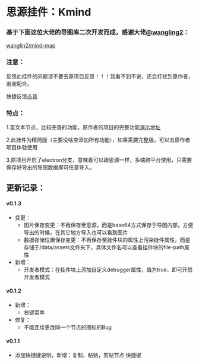 # 思源挂件：Kmind


### 基于下面这位大佬的导图库二次开发而成，感谢大佬[@wangling2](https://github.com/wanglin2)：

[wanglin2/mind-map](https://github.com/wanglin2/mind-map)

### 注意：
反馈此挂件的问题请不要去原项目反馈！！！我看不到不说，还会打扰到原作者，谢谢配合。

快捷反馈[点我](https://github.com/suka233/siyuan-Kmind/issues)

### 特点：

1.富文本节点，比较完善的功能，原作者的项目的完整功能[演示地址](https://wanglin2.github.io/mind-map/#/)

2.此挂件为精简版（主要没啥空添加所有功能），如果需要完整版，可以去原作者项目体验使用

3.原项目开启了electron分支，意味着可以跟思源一样，多端跨平台使用，只需要保存好导出的导图数据即可任意导入。

## 更新记录：

#### v0.1.3
- 变更：
  - 图片保存变更：不再保存至思源，而是base64方式保存于导图内部，方便导出的时候，在其它地方导入也可以看到图片
  - 数据存储位置保存变更：不再保存至挂件块的属性上污染挂件属性，而是存储于/data/assets文件夹下，具体文件名可以查看挂件块的file-path属性
- 新增：
  - 开发者模式：在挂件块上添加自定义debugger属性，值为true，即可开启开发者模式

#### v0.1.2
- 新增：
  - 右键菜单
- 修复：
  - 不能连续更改同一个节点的图标的Bug

#### v0.1.1
- 添加快捷键说明，新增：复制，粘贴，剪贴节点 快捷键

